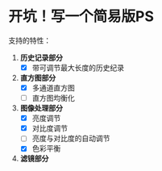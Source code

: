 # 开坑！写一个简易版PS
支持的特性：

1. **历史记录部分**
    - [x] 带可调节最大长度的历史纪录
    
2. **直方图部分**
    - [x] 多通道直方图
    - [ ] 直方图均衡化
    
3. **图像处理部分**
    - [x] 亮度调节
    - [x] 对比度调节
    - [ ] 亮度与对比度的自动调节
    - [x] 色彩平衡

4. **滤镜部分**
